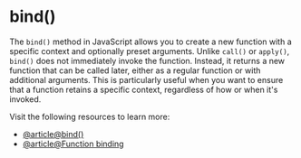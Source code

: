 # bind()

The `bind()` method in JavaScript allows you to create a new function with a specific context and optionally preset arguments. Unlike `call()` or `apply()`, `bind()` does not immediately invoke the function. Instead, it returns a new function that can be called later, either as a regular function or with additional arguments. This is particularly useful when you want to ensure that a function retains a specific context, regardless of how or when it's invoked.

Visit the following resources to learn more:

- [@article@bind()](https://developer.mozilla.org/en-US/docs/Web/JavaScript/Reference/Global_Objects/Function/bind)
- [@article@Function binding](https://javascript.info/bind)
